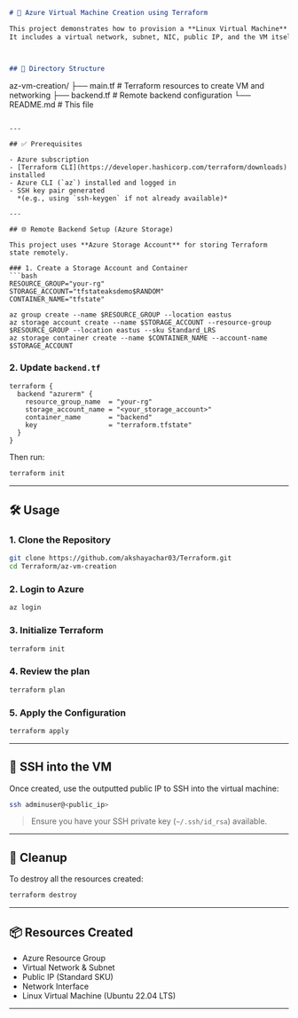 
```md
# 🚀 Azure Virtual Machine Creation using Terraform

This project demonstrates how to provision a **Linux Virtual Machine** on Microsoft Azure using **Terraform**.  
It includes a virtual network, subnet, NIC, public IP, and the VM itself. It also uses **Azure Storage Account** as a remote backend to store the Terraform state.



## 📁 Directory Structure

```
az-vm-creation/
├── main.tf             # Terraform resources to create VM and networking
├── backend.tf          # Remote backend configuration
└── README.md           # This file
````

---

## ✅ Prerequisites

- Azure subscription
- [Terraform CLI](https://developer.hashicorp.com/terraform/downloads) installed
- Azure CLI (`az`) installed and logged in
- SSH key pair generated  
  *(e.g., using `ssh-keygen` if not already available)*

---

## 🌐 Remote Backend Setup (Azure Storage)

This project uses **Azure Storage Account** for storing Terraform state remotely.

### 1. Create a Storage Account and Container
```bash
RESOURCE_GROUP="your-rg"
STORAGE_ACCOUNT="tfstateaksdemo$RANDOM"
CONTAINER_NAME="tfstate"

az group create --name $RESOURCE_GROUP --location eastus
az storage account create --name $STORAGE_ACCOUNT --resource-group $RESOURCE_GROUP --location eastus --sku Standard_LRS
az storage container create --name $CONTAINER_NAME --account-name $STORAGE_ACCOUNT
````

### 2. Update `backend.tf`

```hcl
terraform {
  backend "azurerm" {
    resource_group_name  = "your-rg"
    storage_account_name = "<your_storage_account>"
    container_name       = "backend"
    key                  = "terraform.tfstate"
  }
}
```

Then run:

```bash
terraform init
```

---

## 🛠️ Usage

### 1. Clone the Repository

```bash
git clone https://github.com/akshayachar03/Terraform.git
cd Terraform/az-vm-creation
```

### 2. Login to Azure

```bash
az login
```

### 3. Initialize Terraform

```bash
terraform init
```

### 4. Review the plan

```bash
terraform plan
```

### 5. Apply the Configuration

```bash
terraform apply
```

---

## 🔐 SSH into the VM

Once created, use the outputted public IP to SSH into the virtual machine:

```bash
ssh adminuser@<public_ip>
```

> Ensure you have your SSH private key (`~/.ssh/id_rsa`) available.

---

## 🧹 Cleanup

To destroy all the resources created:

```bash
terraform destroy
```

---

## 📦 Resources Created

* Azure Resource Group
* Virtual Network & Subnet
* Public IP (Standard SKU)
* Network Interface
* Linux Virtual Machine (Ubuntu 22.04 LTS)

---
